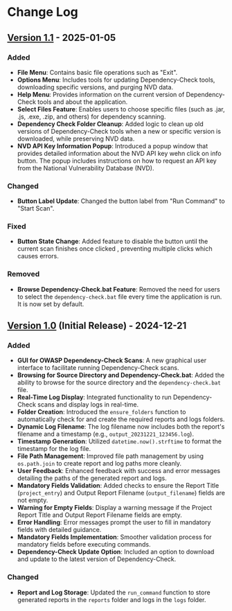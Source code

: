 # Change Log

## [Version 1.1]() - 2025-01-05

### Added
- **File Menu**: Contains basic file operations such as "Exit".
- **Options Menu**: Includes tools for updating Dependency-Check tools, downloading specific versions, and purging NVD data.
- **Help Menu**: Provides information on the current version of Dependency-Check tools and about the application.
- **Select Files Feature**: Enables users to choose specific files (such as .jar, .js, .exe, .zip, and others) for dependency scanning.
- **Dependency Check Folder Cleanup**: Added logic to clean up old versions of Dependency-Check tools when a new or specific version is downloaded, while preserving NVD data.
- **NVD API Key Information Popup**: Introduced a popup window that provides detailed information about the NVD API key wehn click on info button. The popup includes instructions on how to request an API key from the National Vulnerability Database (NVD).

### Changed
- **Button Label Update**: Changed the button label from "Run Command" to "Start Scan".

### Fixed
- **Button State Change**: Added feature to disable the button until the current scan finishes once clicked , preventing multiple clicks which causes errors.

### Removed
- **Browse Dependency-Check.bat Feature**: Removed the need for users to select the `dependency-check.bat` file every time the application is run. It is now set by default.


## [Version 1.0](https://github.com/hadesninja/DependencyCheckGUI/releases/tag/v1.0) (Initial Release) - 2024-12-21

### Added
- **GUI for OWASP Dependency-Check Scans**: A new graphical user interface to facilitate running Dependency-Check scans.
- **Browsing for Source Directory and Dependency-Check.bat**: Added the ability to browse for the source directory and the `dependency-check.bat` file.
- **Real-Time Log Display**: Integrated functionality to run Dependency-Check scans and display logs in real-time.
- **Folder Creation**: Introduced the `ensure_folders` function to automatically check for and create the required reports and logs folders.
- **Dynamic Log Filename**: The log filename now includes both the report's filename and a timestamp (e.g., `output_20231221_123456.log`).
- **Timestamp Generation**: Utilized `datetime.now().strftime` to format the timestamp for the log file.
- **File Path Management**: Improved file path management by using `os.path.join` to create report and log paths more cleanly.
- **User Feedback**: Enhanced feedback with success and error messages detailing the paths of the generated report and logs.
- **Mandatory Fields Validation**: Added checks to ensure the Report Title (`project_entry`) and Output Report Filename (`output_filename`) fields are not empty.
- **Warning for Empty Fields**: Display a warning message if the Project Report Title and Output Report Filename fields are empty.
- **Error Handling**: Error messages prompt the user to fill in mandatory fields with detailed guidance.
- **Mandatory Fields Implementation**: Smoother validation process for mandatory fields before executing commands.
- **Dependency-Check Update Option**: Included an option to download and update to the latest version of Dependency-Check.

### Changed
- **Report and Log Storage**: Updated the `run_command` function to store generated reports in the `reports` folder and logs in the `logs` folder.

